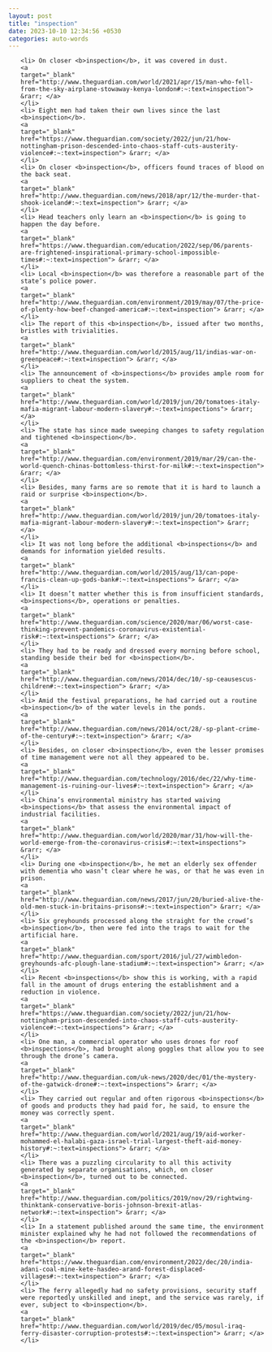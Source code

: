 ```yaml
---
layout: post
title: "inspection"
date: 2023-10-10 12:34:56 +0530
categories: auto-words
---
```

<ol>

    <li> On closer <b>inspection</b>, it was covered in dust.
    <a 
    target="_blank" 
    href="http://www.theguardian.com/world/2021/apr/15/man-who-fell-from-the-sky-airplane-stowaway-kenya-london#:~:text=inspection"> &rarr; </a>
    </li>
    <li> Eight men had taken their own lives since the last <b>inspection</b>.
    <a 
    target="_blank" 
    href="https://www.theguardian.com/society/2022/jun/21/how-nottingham-prison-descended-into-chaos-staff-cuts-austerity-violence#:~:text=inspection"> &rarr; </a>
    </li>
    <li> On closer <b>inspection</b>, officers found traces of blood on the back seat.
    <a 
    target="_blank" 
    href="http://www.theguardian.com/news/2018/apr/12/the-murder-that-shook-iceland#:~:text=inspection"> &rarr; </a>
    </li>
    <li> Head teachers only learn an <b>inspection</b> is going to happen the day before.
    <a 
    target="_blank" 
    href="https://www.theguardian.com/education/2022/sep/06/parents-are-frightened-inspirational-primary-school-impossible-times#:~:text=inspection"> &rarr; </a>
    </li>
    <li> Local <b>inspection</b> was therefore a reasonable part of the state’s police power.
    <a 
    target="_blank" 
    href="http://www.theguardian.com/environment/2019/may/07/the-price-of-plenty-how-beef-changed-america#:~:text=inspection"> &rarr; </a>
    </li>
    <li> The report of this <b>inspection</b>, issued after two months, bristles with trivialities.
    <a 
    target="_blank" 
    href="http://www.theguardian.com/world/2015/aug/11/indias-war-on-greenpeace#:~:text=inspection"> &rarr; </a>
    </li>
    <li> The announcement of <b>inspections</b> provides ample room for suppliers to cheat the system.
    <a 
    target="_blank" 
    href="http://www.theguardian.com/world/2019/jun/20/tomatoes-italy-mafia-migrant-labour-modern-slavery#:~:text=inspections"> &rarr; </a>
    </li>
    <li> The state has since made sweeping changes to safety regulation and tightened <b>inspection</b>.
    <a 
    target="_blank" 
    href="http://www.theguardian.com/environment/2019/mar/29/can-the-world-quench-chinas-bottomless-thirst-for-milk#:~:text=inspection"> &rarr; </a>
    </li>
    <li> Besides, many farms are so remote that it is hard to launch a raid or surprise <b>inspection</b>.
    <a 
    target="_blank" 
    href="http://www.theguardian.com/world/2019/jun/20/tomatoes-italy-mafia-migrant-labour-modern-slavery#:~:text=inspection"> &rarr; </a>
    </li>
    <li> It was not long before the additional <b>inspections</b> and demands for information yielded results.
    <a 
    target="_blank" 
    href="http://www.theguardian.com/world/2015/aug/13/can-pope-francis-clean-up-gods-bank#:~:text=inspections"> &rarr; </a>
    </li>
    <li> It doesn’t matter whether this is from insufficient standards, <b>inspections</b>, operations or penalties.
    <a 
    target="_blank" 
    href="http://www.theguardian.com/science/2020/mar/06/worst-case-thinking-prevent-pandemics-coronavirus-existential-risk#:~:text=inspections"> &rarr; </a>
    </li>
    <li> They had to be ready and dressed every morning before school, standing beside their bed for <b>inspection</b>.
    <a 
    target="_blank" 
    href="http://www.theguardian.com/news/2014/dec/10/-sp-ceausescus-children#:~:text=inspection"> &rarr; </a>
    </li>
    <li> Amid the festival preparations, he had carried out a routine <b>inspection</b> of the water levels in the ponds.
    <a 
    target="_blank" 
    href="http://www.theguardian.com/news/2014/oct/28/-sp-plant-crime-of-the-century#:~:text=inspection"> &rarr; </a>
    </li>
    <li> Besides, on closer <b>inspection</b>, even the lesser promises of time management were not all they appeared to be.
    <a 
    target="_blank" 
    href="http://www.theguardian.com/technology/2016/dec/22/why-time-management-is-ruining-our-lives#:~:text=inspection"> &rarr; </a>
    </li>
    <li> China’s environmental ministry has started waiving <b>inspections</b> that assess the environmental impact of industrial facilities.
    <a 
    target="_blank" 
    href="http://www.theguardian.com/world/2020/mar/31/how-will-the-world-emerge-from-the-coronavirus-crisis#:~:text=inspections"> &rarr; </a>
    </li>
    <li> During one <b>inspection</b>, he met an elderly sex offender with dementia who wasn’t clear where he was, or that he was even in prison.
    <a 
    target="_blank" 
    href="http://www.theguardian.com/news/2017/jun/20/buried-alive-the-old-men-stuck-in-britains-prisons#:~:text=inspection"> &rarr; </a>
    </li>
    <li> Six greyhounds processed along the straight for the crowd’s <b>inspection</b>, then were fed into the traps to wait for the artificial hare.
    <a 
    target="_blank" 
    href="http://www.theguardian.com/sport/2016/jul/27/wimbledon-greyhounds-afc-plough-lane-stadium#:~:text=inspection"> &rarr; </a>
    </li>
    <li> Recent <b>inspections</b> show this is working, with a rapid fall in the amount of drugs entering the establishment and a reduction in violence.
    <a 
    target="_blank" 
    href="https://www.theguardian.com/society/2022/jun/21/how-nottingham-prison-descended-into-chaos-staff-cuts-austerity-violence#:~:text=inspections"> &rarr; </a>
    </li>
    <li> One man, a commercial operator who uses drones for roof <b>inspections</b>, had brought along goggles that allow you to see through the drone’s camera.
    <a 
    target="_blank" 
    href="http://www.theguardian.com/uk-news/2020/dec/01/the-mystery-of-the-gatwick-drone#:~:text=inspections"> &rarr; </a>
    </li>
    <li> They carried out regular and often rigorous <b>inspections</b> of goods and products they had paid for, he said, to ensure the money was correctly spent.
    <a 
    target="_blank" 
    href="http://www.theguardian.com/world/2021/aug/19/aid-worker-mohammed-el-halabi-gaza-israel-trial-largest-theft-aid-money-history#:~:text=inspections"> &rarr; </a>
    </li>
    <li> There was a puzzling circularity to all this activity generated by separate organisations, which, on closer <b>inspection</b>, turned out to be connected.
    <a 
    target="_blank" 
    href="http://www.theguardian.com/politics/2019/nov/29/rightwing-thinktank-conservative-boris-johnson-brexit-atlas-network#:~:text=inspection"> &rarr; </a>
    </li>
    <li> In a statement published around the same time, the environment minister explained why he had not followed the recommendations of the <b>inspection</b> report.
    <a 
    target="_blank" 
    href="https://www.theguardian.com/environment/2022/dec/20/india-adani-coal-mine-kete-hasdeo-arand-forest-displaced-villages#:~:text=inspection"> &rarr; </a>
    </li>
    <li> The ferry allegedly had no safety provisions, security staff were reportedly unskilled and inept, and the service was rarely, if ever, subject to <b>inspection</b>.
    <a 
    target="_blank" 
    href="http://www.theguardian.com/world/2019/dec/05/mosul-iraq-ferry-disaster-corruption-protests#:~:text=inspection"> &rarr; </a>
    </li>